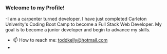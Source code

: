 ### Welcome to my Profile!


-I am a carpenter turned developer. I have just completed Carleton Univerity's Coding Boot Camp to become a Full Stack Web Developer. My goal is to become a junior developer and begin to advance my skills.
- 📫 How to reach me: [toddkelly@hotmail.com](mailto:toddkelly@hotmail.com)
- 



